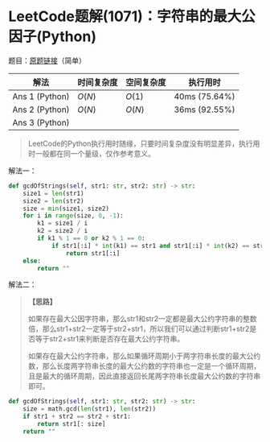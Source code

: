 # LeetCode题解(1071)：字符串的最大公因子(Python)

题目：[原题链接](https://leetcode-cn.com/problems/greatest-common-divisor-of-strings/)（简单）

| 解法           | 时间复杂度 | 空间复杂度 | 执行用时      |
| -------------- | ---------- | ---------- | ------------- |
| Ans 1 (Python) | $O(N)$     | $O(1)$     | 40ms (75.64%) |
| Ans 2 (Python) | $O(N)$     | $O(N)$     | 36ms (92.55%) |
| Ans 3 (Python) |            |            |               |

>  LeetCode的Python执行用时随缘，只要时间复杂度没有明显差异，执行用时一般都在同一个量级，仅作参考意义。

解法一：

```python
def gcdOfStrings(self, str1: str, str2: str) -> str:
    size1 = len(str1)
    size2 = len(str2)
    size = min(size1, size2)
    for i in range(size, 0, -1):
        k1 = size1 / i
        k2 = size2 / i
        if k1 % 1 == 0 or k2 % 1 == 0:
            if str1[:i] * int(k1) == str1 and str1[:i] * int(k2) == str2:
                return str1[:i]
    else:
        return ""
```

解法二：

> **【思路】**
>
> 如果存在最大公因字符串，那么str1和str2一定都是最大公约字符串的整数倍，那么str1+str2一定等于str2+str1，所以我们可以通过判断str1+str2是否等于str2+str1来判断是否存在最大公约字符串。
>
> 如果存在最大公约字符串，那么如果循环周期小于两字符串长度的最大公约数，那么长度两字符串长度的最大公约数的字符串也一定是一个循环周期，且是最大的循环周期，因此直接返回长尾两字符串长度最大公约数的字符串即可。

```python
def gcdOfStrings(self, str1: str, str2: str) -> str:
    size = math.gcd(len(str1), len(str2))
    if str1 + str2 == str2 + str1:
        return str1[: size]
    return ""
```